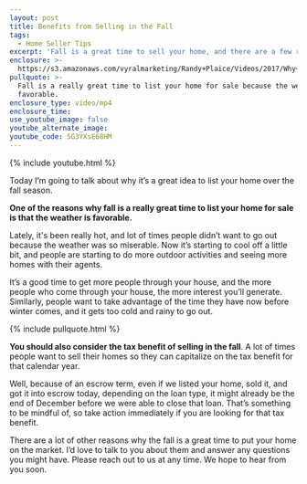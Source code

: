 ```yaml
---
layout: post
title: Benefits from Selling in the Fall
tags:
  - Home Seller Tips
excerpt: 'Fall is a great time to sell your home, and there are a few reasons why.'
enclosure: >-
  https://s3.amazonaws.com/vyralmarketing/Randy+Plaice/Videos/2017/Why+You+Should+Sell+This+Fall+-+Santa+Clarita+Real+Estate+Agent.mp4
pullquote: >-
  Fall is a really great time to list your home for sale because the weather is
  favorable.
enclosure_type: video/mp4
enclosure_time:
use_youtube_image: false
youtube_alternate_image:
youtube_code: 5G3YXsE68HM
---
```



{% include youtube.html %}

Today I’m going to talk about why it’s a great idea to list your home over the fall season.

**One of the reasons why fall is a really great time to list your home for sale is that the weather is favorable.**

Lately, it's been really hot, and lot of times people didn’t want to go out because the weather was so miserable. Now it’s starting to cool off a little bit, and people are starting to do more outdoor activities and seeing more homes with their agents.

It’s a good time to get more people through your house, and the more people who come through your house, the more interest you’ll generate. Similarly, people want to take advantage of the time they have now before winter comes, and it gets too cold and rainy to go out.

{% include pullquote.html %}

**You should also consider the tax benefit of selling in the fall**. A lot of times people want to sell their homes so they can capitalize on the tax benefit for that calendar year.&nbsp;

Well, because of an escrow term, even if we listed your home, sold it, and got it into escrow today, depending on the loan type, it might already be the end of December before we were able to close that loan. That’s something to be mindful of, so take action immediately if you are looking for that tax benefit.

There are a lot of other reasons why the fall is a great time to put your home on the market. I’d love to talk to you about them and answer any questions you might have. Please reach out to us at any time. We hope to hear from you soon.<br>&nbsp;